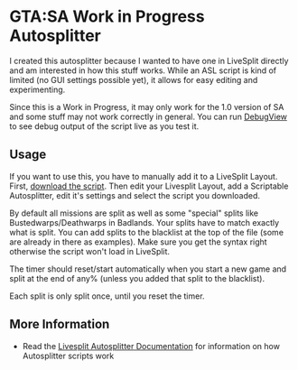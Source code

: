# GTA:SA Work in Progress Autosplitter

I created this autosplitter because I wanted to have one in LiveSplit directly and am interested in how this stuff works.
While an ASL script is kind of limited (no GUI settings possible yet), it allows for easy editing and experimenting.

Since this is a Work in Progress, it may only work for the 1.0 version of SA and some stuff may not work correctly in general. You can run [DebugView](https://technet.microsoft.com/en-us/Library/bb896647.aspx) to see debug output of the script live as you test it.

## Usage

If you want to use this, you have to manually add it to a LiveSplit Layout. First, [download the script](https://raw.githubusercontent.com/tduva/LiveSplit-ASL/master/GTASA.asl). Then edit your Livesplit Layout, add a Scriptable Autosplitter, edit it's settings and select the script you downloaded.

By default all missions are split as well as some "special" splits like Bustedwarps/Deathwarps in Badlands. Your splits have to match exactly what is split. You can add splits to the blacklist at the top of the file (some are already in there as examples). Make sure you get the syntax right otherwise the script won't load in LiveSplit.

The timer should reset/start automatically when you start a new game and split at the end of any% (unless you added that split to the blacklist).

Each split is only split once, until you reset the timer.

## More Information

* Read the [Livesplit Autosplitter Documentation](https://github.com/LiveSplit/LiveSplit/blob/master/Documentation/Auto-Splitters.md) for information on how Autosplitter scripts work
